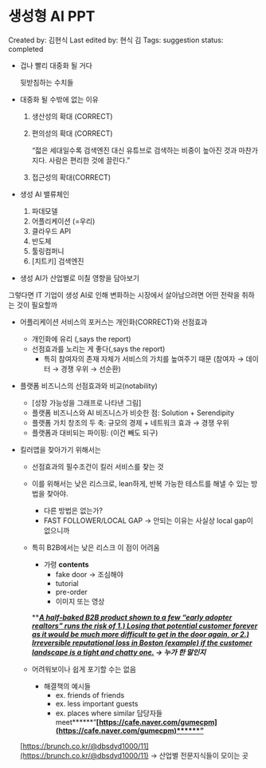 # 생성형 AI PPT

Created by: 김현식
Last edited by: 현식 김
Tags: suggestion
status: completed

- 겁나 빨리 대중화 될 거다
    
    뒷받침하는 수치들
    
- 대중화 될 수밖에 없는 이유
    1. 생산성의 확대 (CORRECT)
    2. 편의성의 확대 (CORRECT)
        
        “젋은 세대일수록 검색엔진 대신 유튜브로 검색하는 비중이 높아진 것과 마찬가지다. 사람은 편리한 것에 끌린다.” 
        
    3. 접근성의 확대(CORRECT) 

- 생성 AI 밸류체인
    1. 파데모델
    2. 어플리케이션 (=우리)
    3. 클라우드 API
    4. 반도체
    5. 툴링컴퍼니
    6. [치트키] 검색엔진

- 생성 AI가 산업별로 미칠 영향을 담아보기

그렇다면 IT 기업이 생성 AI로 인해 변화하는 시장에서 살아남으려면 어떤 전략을 취하는 것이 필요할까

- 어플리케이션 서비스의 포커스는 개인화(CORRECT)와 선점효과
    - 개인화에 유리 (,says the report)
    - 선점효과를 노리는 게 좋다(,says the report)
        - 특히 참여자의 존재 자체가 서비스의 가치를 높여주기 때문 (참여자 → 데이터 → 경쟁 우위 → 선순환)

- 플랫폼 비즈니스의 선점효과와 비교(notability)
    - [성장 가능성을 그래프로 나타낸 그림]
    - 플랫폼 비즈니스와 AI 비즈니스가 비슷한 점: Solution + Serendipity
    - 플랫폼 가치 창조의 두 축: 규모의 경제 + 네트워크 효과 → 경쟁 우위
    - 플랫폼과 대비되는 파이핑:  (이건 빼도 되구)
    

- 킬러앱을 찾아가기 위해서는
    - 선점효과의 필수조건이 킬러 서비스를 찾는 것
    - 이를 위해서는 낮은 리스크로, lean하게, 반복 가능한 테스트를 해낼 수 있는 방법을 찾아야.
        - 다른 방법은 없는가?
        - FAST FOLLOWER/LOCAL GAP → 안되는 이유는 사실상 local gap이 없으니까
    - 특히 B2B에서는 낮은 리스크 이 점이 어려움
        - 가령 **contents**
            - fake door → 조심해야
            - tutorial
            - pre-order
            - 이미지 또는 영상
        
        *****[A half-baked B2B product shown to a few “early adopter realtors” runs the risk of 1.) Losing that potential customer forever as it would be much more difficult to get in the door again, or 2.) Irreversible reputational loss in Boston (example) if the customer landscape is a tight and chatty one.](https://leanb2bbook.com/blog/why-the-lean-startup-techniques-dont-work-in-b2b/) → 누가 한 말인지***
        
    - 어려워보이나 쉽게 포기할 수는 없음
        - 해결책의 예시들
            - ex. friends of friends
            - ex. less important guests
            - ex. places where similar 담당자들 meet******“******[https://cafe.naver.com/gumecpm](https://cafe.naver.com/gumecpm)******”******
    
    [https://brunch.co.kr/@dbsdyd1000/11](https://brunch.co.kr/@dbsdyd1000/11) → 산업별 전문지식들이 모이는 곳
